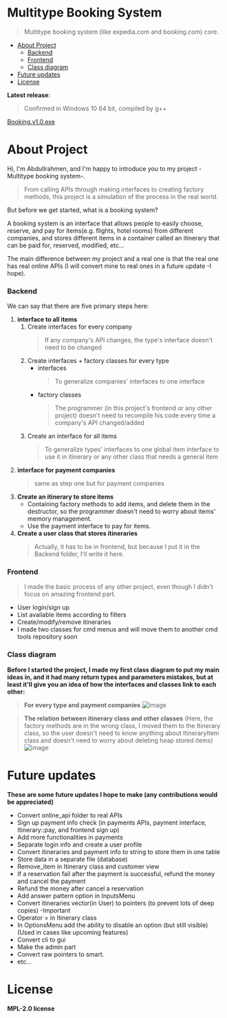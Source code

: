 # Multitype Booking System
> Multitype booking system (like expedia.com and booking.com) core.

-   [About Project](https://github.com/Abdullrahmen/Booking#about-project)
    -   [Backend](https://github.com/Abdullrahmen/Booking#backend)
    -   [Frontend](https://github.com/Abdullrahmen/Booking#frontend)
    -   [Class diagram](https://github.com/Abdullrahmen/Booking#class-diagram)
-   [Future updates](https://github.com/Abdullrahmen/Booking#future-updates)
-   [License](https://github.com/Abdullrahmen/Booking#license)

**Latest release**: 
> Confirmed in Windows 10 64 bit, compiled by g++

[Booking.v1.0.exe](https://github.com/Abdullrahmen/Booking/releases/download/v1.0/Booking.v1.0.exe)

# About Project
Hi, I'm Abdullrahmen, and I'm happy to introduce you to my project -Multitype booking system-.
> From calling APIs through making interfaces to creating factory methods, this project is a simulation of the process in the real world.

But before we get started, what is a booking system?

A booking system is an interface that allows people to easily choose, reserve, and pay for items(e.g. flights, hotel rooms) from different companies,
and stores different items in a container called an itinerary that can be paid for, reserved, modified, etc...

The main difference between my project and a real one is that the real one has real online APIs (I will convert mine to real ones in a future update -I hope).
### Backend
We can say that there are five primary steps here:
1. **interface to all items**
    1. Create interfaces for every company
        > If any company's API changes, the type's interface doesn't need to be changed
    2. Create interfaces + factory classes for every type
        * interfaces
            > To generalize companies' interfaces to one interface
        * factory classes
            > The programmer (in this project's frontend or any other project) doesn't need to recompile his code every time a company's API changed/added
    3. Create an interface for all items
        > To generalize types' interfaces to one global item interface to use it in itinerary or any other class that needs a general item
2. **interface for payment companies**
    > same as step one but for payment companies
3. **Create an itinerary to store items**
    * Containing factory methods to add items, and delete them in the destructor, so the programmer doesn't need to worry about items' memory management.
    * Use the payment interface to pay for items.
4. **Create a user class that stores itineraries**
    > Actually, it has to be in frontend, but because I put it in the Backend folder, I'll write it here.

### Frontend
> I made the basic process of any other project, even though I didn't focus on amazing frontend part.
* User login/sign up
* List available items according to filters
* Create/modify/remove itineraries
* I made two classes for cmd menus and will move them to another cmd tools repository soon
### Class diagram

**Before I started the project, I made my first class diagram to put my main ideas in, and it had many return types and parameters mistakes, but at least it'll give you an idea of how the interfaces and classes link to each other:**

> **For every type and payment companies**
![image](https://user-images.githubusercontent.com/87922232/202315263-1acb84f5-7f9c-4087-a326-a339516cfdf1.png)

> **The relation between itinerary class and other classes** (Here, the factory methods are in the wrong class, I moved them to the Itinerary class, so the user doesn't need to know anything about ItineraryItem class and doesn't need to worry about deleting heap stored items)
![image](https://user-images.githubusercontent.com/87922232/202315093-73ab1a63-5a78-4784-8303-18cb39ae21f4.png)

# Future updates
**These are some future updates I hope to make (any contributions would be appreciated)**

-   Convert online_api folder to real APIs
-   Sign up payment info check (in payments APIs, payment interface, Itinerary::pay, and frontend sign up)
-   Add more functionalities in payments
-   Separate login info and create a user profile
-   Convert itineraries and payment info to string to store them in one table
-   Store data in a separate file (database)
-   Remove_item in Itinerary class and customer view
-   If a reservation fail after the payment is successful, refund the money and cancel the payment
-   Refund the money after cancel a reservation
-   Add answer pattern option in InputsMenu
-   Convert itineraries vector(in User) to pointers (to prevent lots of deep copies) -Important
-   Operator = in Itinerary class
-   In OptionsMenu add the ability to disable an option (but still visible) (Used in cases like upcoming features)
-   Convert cli to gui
-   Make the admin part
-   Convert raw pointers to smart.
-   etc...



# License
**MPL-2.0 license**
